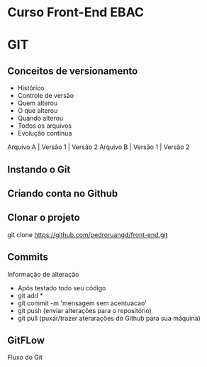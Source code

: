 # Curso Front-End EBAC

# GIT
## Conceitos de versionamento
- Histórico
- Controle de versão
- Quem alterou
- O que alterou
- Quando alterou
- Todos os arquivos
- Evolução contínua

Arquivo A | Versão 1 | Versão 2
Arquivo B | Versão 1 | Versão 2

## Instando o Git

## Criando conta no Github
## Clonar o projeto
git clone https://github.com/pedroruangd/front-end.git
## Commits
Informação de alteração
- Após testado todo seu código
- git add *
- git commit -m 'mensagem sem acentuacao'
- git push (enviar alterações para o repositório)
- git pull (puxar/trazer aterarações do Github para sua máquina)

## GitFLow
Fluxo do Git
